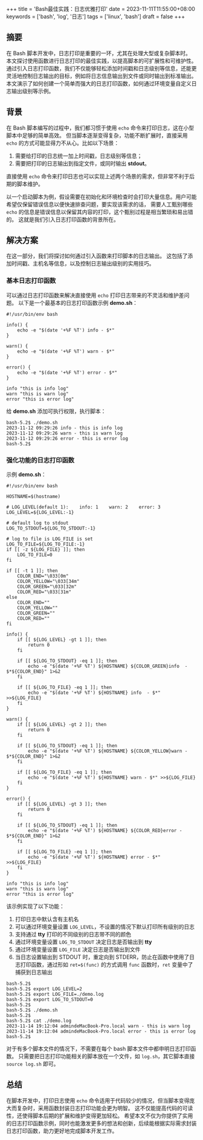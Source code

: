 +++
title = 'Bash最佳实践：日志优雅打印'
date = 2023-11-11T11:55:00+08:00
keywords = ['bash', 'log', '日志']
tags = ['linux', 'bash']
draft = false
+++

## 摘要

在 Bash 脚本开发中，日志打印是重要的一环，尤其在处理大型或复杂脚本时。
本文探讨使用函数进行日志打印的最佳实践，以提高脚本的可扩展性和可维护性。
通过引入日志打印函数，我们不仅能够轻松添加时间戳和日志级别等信息，还能更灵活地控制日志输出的目标，例如将日志信息输出到文件或同时输出到标准输出。
本文演示了如何创建一个简单而强大的日志打印函数，如何通过环境变量自定义日志输出级别等示例。

## 背景

在 Bash 脚本编写的过程中，我们都习惯于使用 `echo` 命令来打印日志，这在小型脚本中足够的简单高效。
但当脚本逐渐变得复杂，功能不断扩展时，直接采用 `echo` 的方式可能显得力不从心。比如以下场景：

1. 需要给打印的日志统一加上时间戳，日志级别等信息；
2. 需要把打印的日志输出到指定文件，或同时输出 **stdout**。

直接使用 `echo` 命令来打印日志也可以实现上述两个场景的需求，但非常不利于后期的脚本维护。

以一个启动脚本为例，假设需要在初始化和环境检查时会打印大量信息。用户可能希望仅保留错误信息以便快速排查问题，要实现该需求的话，
需要人工甄别哪些 `echo` 的信息是错误信息以保留其内容的打印，这个甄别过程是相当繁琐和易出错的。
这就是我们引入日志打印函数的背景所在。

## 解决方案

在这一部分，我们将探讨如何通过引入函数来打印脚本的日志输出。
这包括了添加时间戳、主机名等信息，以及控制日志输出级别的实用技巧。

### 基本日志打印函数

可以通过日志打印函数来解决直接使用 `echo` 打印日志带来的不灵活和维护差问题。
以下是一个最基本的日志打印函数示例 **demo.sh**：

```shell
#!/usr/bin/env bash

info() {
    echo -e "$(date '+%F %T') info - $*"
}

warn() {
    echo -e "$(date '+%F %T') warn - $*"
}

error() {
    echo -e "$(date '+%F %T') error - $*"
}

info "this is info log"
warn "this is warn log"
error "this is error log"
```

给 **demo.sh** 添加可执行权限，执行脚本：

```text
bash-5.2$ ./demo.sh 
2023-11-12 09:29:26 info - this is info log
2023-11-12 09:29:26 warn - this is warn log
2023-11-12 09:29:26 error - this is error log
bash-5.2$
```

### 强化功能的日志打印函数

示例 **demo.sh**：

```shell
#!/usr/bin/env bash

HOSTNAME=$(hostname)

# LOG_LEVEL(default 1):    info: 1    warn: 2    error: 3
LOG_LEVEL=${LOG_LEVEL:-1}

# default log to stdout
LOG_TO_STDOUT=${LOG_TO_STDOUT:-1}

# log to file is LOG_FILE is set
LOG_TO_FILE=${LOG_TO_FILE:-1}
if [[ -z ${LOG_FILE} ]]; then
    LOG_TO_FILE=0
fi

if [[ -t 1 ]]; then
    COLOR_END="\033[0m"
    COLOR_YELLOW="\033[34m"
    COLOR_GREEN="\033[32m"
    COLOR_RED="\033[31m"
else
    COLOR_END=""
    COLOR_YELLOW=""
    COLOR_GREEN=""
    COLOR_RED=""
fi

info() {
    if [[ ${LOG_LEVEL} -gt 1 ]]; then
        return 0
    fi

    if [[ ${LOG_TO_STDOUT} -eq 1 ]]; then
        echo -e "$(date '+%F %T') ${HOSTNAME} ${COLOR_GREEN}info  - $*${COLOR_END}" 1>&2
    fi

    if [[ ${LOG_TO_FILE} -eq 1 ]]; then
        echo -e "$(date '+%F %T') ${HOSTNAME} info  - $*" >>${LOG_FILE}
    fi
}

warn() {
    if [[ ${LOG_LEVEL} -gt 2 ]]; then
        return 0
    fi

    if [[ ${LOG_TO_STDOUT} -eq 1 ]]; then
        echo -e "$(date '+%F %T') ${HOSTNAME} ${COLOR_YELLOW}warn - $*${COLOR_END}" 1>&2
    fi

    if [[ ${LOG_TO_FILE} -eq 1 ]]; then
        echo -e "$(date '+%F %T') ${HOSTNAME} warn - $*" >>${LOG_FILE}
    fi
}

error() {
    if [[ ${LOG_LEVEL} -gt 3 ]]; then
        return 0
    fi

    if [[ ${LOG_TO_STDOUT} -eq 1 ]]; then
        echo -e "$(date '+%F %T') ${HOSTNAME} ${COLOR_RED}error - $*${COLOR_END}" 1>&2
    fi

    if [[ ${LOG_TO_FILE} -eq 1 ]]; then
        echo -e "$(date '+%F %T') ${HOSTNAME} error - $*" >>${LOG_FILE}
    fi
}

info "this is info log"
warn "this is warn log"
error "this is error log"
```

该示例实现了以下功能：

1. 打印日志中默认含有主机名
2. 可以通过环境变量设置 `LOG_LEVEL`，不设置的情况下默认打印所有级别的日志
3. 支持通过 **tty** 打印的不同级别的日志带不同的颜色
4. 通过环境变量设置 `LOG_TO_STDOUT` 决定日志是否输出到 **tty**
5. 通过环境变量设置 `LOG_FILE` 决定日志是否输出到文件
6. 当日志设置输出到 STDOUT 时，重定向到 STDERR，防止在函数中使用了日志打印函数，通过形如 `ret=$(func)` 的方式调用 `func`
   函数时，`ret` 变量中了捕获到日志输出

```text
bash-5.2$ 
bash-5.2$ export LOG_LEVEL=2
bash-5.2$ export LOG_FILE=./demo.log
bash-5.2$ export LOG_TO_STDOUT=0
bash-5.2$ 
bash-5.2$ ./demo.sh 
bash-5.2$ 
bash-5.2$ cat ./demo.log 
2023-11-14 19:12:04 admindeMacBook-Pro.local warn - this is warn log
2023-11-14 19:12:04 admindeMacBook-Pro.local error - this is error log
bash-5.2$
```

对于有多个脚本文件的情况下，不需要在每个 bash 脚本文件中都申明日志打印函数。
只需要把日志打印功能相关的脚本放在一个文件，如 `log.sh`，其它脚本直接 `source log.sh` 即可。

## 总结

在脚本开发中，打印日志使用 `echo` 命令适用于代码较少的情况，但当脚本变得庞大而复杂时，采用函数封装日志打印功能会更为明智。
这不仅能提高代码的可读性，还使得脚本后期的扩展和维护变得更加轻松。
希望本文不仅为你提供了实用的日志打印函数示例，同时也能激发更多的想法和创新，后续能根据实际需求封装日志打印函数，助力更好地完成脚本开发工作。
